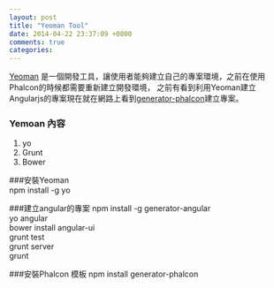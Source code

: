 ```yaml
---
layout: post
title: "Yeoman Tool"
date: 2014-04-22 23:37:09 +0800
comments: true
categories: 
---
```


[Yeoman] 是一個開發工具，讓使用者能夠建立自己的專案環境，之前在使用Phalcon的時候都需要重新建立開發環境，
之前有看到利用Yeoman建立Angularjs的專案現在就在網路上看到[generator-phalcon]建立專案。
<!-- more -->
### Yemoan 內容
1. yo
2. Grunt
3. Bower

###安裝Yeoman  
		npm install -g yo

###建立angular的專案
		npm install -g generator-angular  
		yo angular                         
		bower install angular-ui           
		grunt test                         
		grunt server                       
		grunt                              

###安裝Phalcon 模板
		npm install generator-phalcon

[generator-phalcon]: https://www.npmjs.org/package/generator-phalcon
[Yeoman]: http://yeoman.io/